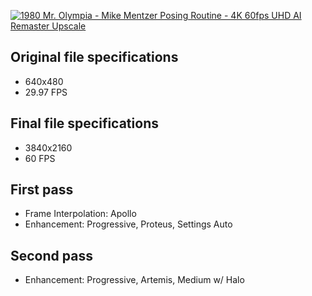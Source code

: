 [![1980 Mr. Olympia - Mike Mentzer Posing Routine - 4K 60fps UHD AI Remaster Upscale](https://img.youtube.com/vi/clssNEkJ-CY/0.jpg)](https://youtu.be/clssNEkJ-CY "1980 Mr. Olympia - Mike Mentzer Posing Routine - 4K 60fps UHD AI Remaster Upscale")

## Original file specifications
* 640x480
* 29.97 FPS

## Final file specifications
* 3840x2160
* 60 FPS

## First pass
* Frame Interpolation: Apollo
* Enhancement: Progressive, Proteus, Settings Auto

## Second pass
* Enhancement: Progressive, Artemis, Medium w/ Halo
